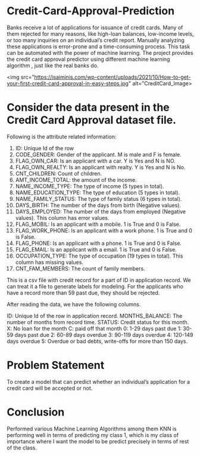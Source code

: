 # Credit-Card-Approval-Prediction
Banks receive a lot of applications for issuance of credit cards. Many of them rejected for many reasons, like high-loan balances, low-income levels, or too many inquiries on an individual’s credit report. Manually analyzing these applications is error-prone and a time-consuming process. This task can be automated with the power of machine learning. The project provides the credit card approval predictor using different machine learning algorithm , just like the real banks do.

<img src="https://isaiminis.com/wp-content/uploads/2021/10/How-to-get-your-first-credit-card-approval-in-easy-steps.jpg" alt="CreditCard_Image>

# Consider the data present in the Credit Card Approval dataset file.
Following is the attribute related information:

1. ID: Unique Id of the row
2. CODE_GENDER: Gender of the applicant. M is male and F is female.
3. FLAG_OWN_CAR: Is an applicant with a car. Y is Yes and N is NO.
4. FLAG_OWN_REALTY: Is an applicant with realty. Y is Yes and N is No.
5. CNT_CHILDREN: Count of children.
6. AMT_INCOME_TOTAL: the amount of the income.
7. NAME_INCOME_TYPE: The type of income (5 types in total).
8. NAME_EDUCATION_TYPE: The type of education (5 types in total).
9. NAME_FAMILY_STATUS: The type of family status (6 types in total).
10. DAYS_BIRTH: The number of the days from birth (Negative values).
11. DAYS_EMPLOYED: The number of the days from employed (Negative values). This column has error values.
12. FLAG_MOBIL: Is an applicant with a mobile. 1 is True and 0 is False.
13. FLAG_WORK_PHONE: Is an applicant with a work phone. 1 is True and 0 is False.
14. FLAG_PHONE: Is an applicant with a phone. 1 is True and 0 is False.
15. FLAG_EMAIL: Is an applicant with a email. 1 is True and 0 is False.
16. OCCUPATION_TYPE: The type of occupation (19 types in total). This column has missing values.
17. CNT_FAM_MEMBERS: The count of family members.

This is a csv file with credit record for a part of ID in application record. We can treat it a file to generate labels for modeling. For the applicants who have a record more than 59 past due, they should be rejected.

After reading the data, we have the following columns.

ID: Unique Id of the row in application record.
MONTHS_BALANCE: The number of months from record time.
STATUS: Credit status for this month.
X: No loan for the month
C: paid off that month
0: 1-29 days past due
1: 30-59 days past due
2: 60-89 days overdue
3: 90-119 days overdue
4: 120-149 days overdue
5: Overdue or bad debts, write-offs for more than 150 days.

# Problem Statement
To create a model that can predict whether an individual’s application for a credit card will be accepted or not.

# Conclusion
Performed various Machine Learning Algorithms among them KNN is performing well in terms of predicting my class 1, which is my class of importance where I want the model to be predict precisely in terms of rest of the class.
